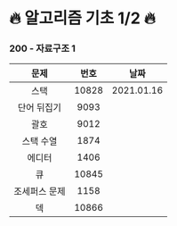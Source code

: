 # 🔥 알고리즘 기초 1/2 🔥

### 200 - 자료구조 1
| 문제  | 번호  | 날짜 | 
| :--: | :--: | :--: |
| 스택 | 10828 |   2021.01.16 | 
| 단어 뒤집기 | 9093 |
| 괄호 | 9012 |
| 스택 수열 | 1874 |
| 에디터 | 1406 |
| 큐 | 10845 |
| 조세퍼스 문제 | 1158 |
| 덱 | 10866 |
